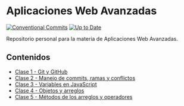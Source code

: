 # Aplicaciones Web Avanzadas
[![Conventional Commits](https://img.shields.io/badge/Conventional%20Commits-1.0.0-yellow.svg)](https://conventionalcommits.org)
 [![Up to Date](https://github.com/ikatyang/emoji-cheat-sheet/workflows/Up%20to%20Date/badge.svg)](https://github.com/ikatyang/emoji-cheat-sheet/actions?query=workflow%3A%22Up+to+Date%22)

Repositorio personal para la materia de Aplicaciones Web Avanzadas.

## Contenidos
- [Clase 1 - Git y GitHub](https://github.com/2021-B-Web-Avanzada/wavan-llanganate-valencia-luis-alejandro/tree/master/PRIMER%20BIMESTRE/APUNTES/CLASE%201%20-%20GitHub)
- [Clase 2 - Manejo de commits, ramas y conflictos](https://github.com/2021-B-Web-Avanzada/wavan-llanganate-valencia-luis-alejandro/tree/master/PRIMER%20BIMESTRE/APUNTES/CLASE%202%20)
- [Clase 3 - Variables en JavaScript](https://github.com/2021-B-Web-Avanzada/wavan-llanganate-valencia-luis-alejandro/tree/master/PRIMER%20BIMESTRE/APUNTES/CLASE%203)
- [Clase 4 - Objetos y arreglos](https://github.com/2021-B-Web-Avanzada/wavan-llanganate-valencia-luis-alejandro/tree/master/PRIMER%20BIMESTRE/APUNTES/CLASS%204)
- [Clase 5 - Métodos de los arreglos y operadores](https://github.com/2021-B-Web-Avanzada/wavan-llanganate-valencia-luis-alejandro/tree/master/PRIMER%20BIMESTRE/APUNTES/CLASE%205)
